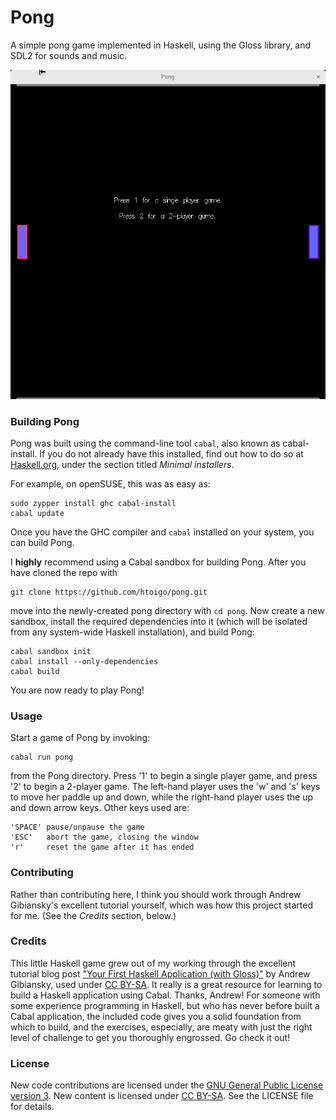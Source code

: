 # Pong

A simple pong game implemented in Haskell, using the Gloss library, and SDL2 for
sounds and music.

![Sample Game](images/pong.gif "Sample Game")

### Building Pong

Pong was built using the command-line tool `cabal`, also known as cabal-install.
If you do not already have this installed, find out how to do so at
[Haskell.org](https://www.haskell.org/downloads), under the section titled
*Minimal installers*.

For example, on openSUSE, this was as easy as:

    sudo zypper install ghc cabal-install
    cabal update

Once you have the GHC compiler and `cabal` installed on your system, you can
build Pong.

I **highly** recommend using a Cabal sandbox for building Pong.
After you have cloned the repo with

    git clone https://github.com/htoigo/pong.git

move into the newly-created pong directory with `cd pong`. Now create a new
sandbox, install the required dependencies into it (which will be isolated from
any system-wide Haskell installation), and build Pong:

    cabal sandbox init
    cabal install --only-dependencies
    cabal build

You are now ready to play Pong!

### Usage

Start a game of Pong by invoking:

    cabal run pong

from the Pong directory. Press '1' to begin a single player game, and press '2'
to begin a 2-player game. The left-hand player uses the 'w' and 's' keys to move
her paddle up and down, while the right-hand player uses the up and down arrow
keys. Other keys used are:

    'SPACE' pause/unpause the game
    'ESC'   abort the game, closing the window
    'r'     reset the game after it has ended

### Contributing

Rather than contributing here, I think you should work through Andrew
Gibiansky's excellent tutorial yourself, which was how this project started for
me. (See the *Credits* section, below.)

### Credits

This little Haskell game grew out of my working through the excellent tutorial
blog post ["Your First Haskell Application (with
Gloss)"](http://andrew.gibiansky.com/blog/haskell/haskell-gloss) by Andrew
Gibiansky, used under [CC
BY-SA](https://creativecommons.org/licenses/by-sa/4.0). It really is a great
resource for learning to build a Haskell application using Cabal. Thanks,
Andrew! For someone with some experience programming in Haskell, but who has
never before built a Cabal application, the included code gives you a solid
foundation from which to build, and the exercises, especially, are meaty with
just the right level of challenge to get you thoroughly engrossed. Go check it
out!

### License

New code contributions are licensed under the [GNU General Public License
version 3](https://www.gnu.org/copyleft/gpl.html). New content is licensed under
[CC BY-SA](https://creativecommons.org/licenses/by-sa/4.0). See the LICENSE file
for details.
